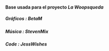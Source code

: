 #### Base usada para el proyecto *La Woopsqueda*
##### Gráficos : BetaM
##### Música   : StevenMix
##### Code     : JessWishes
